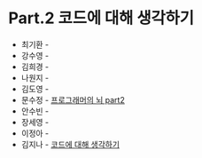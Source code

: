 # Part.2 코드에 대해 생각하기

- 최기환 - []()
- 강수영 - []()
- 김희경 - []()
- 나원지 - []()
- 김도영 - []()
- 문수정 - [프로그래머의 뇌 part2](https://velog.io/@coffeeeee/pr-brain-2)
- 안수빈 - []()
- 장세영 - []()
- 이정아 - []()
- 김지나 - [코드에 대해 생각하기](https://zzinao.notion.site/Part-2-6aa4173aa5de4d60b695d7c2ac46d7d2?pvs=4)
